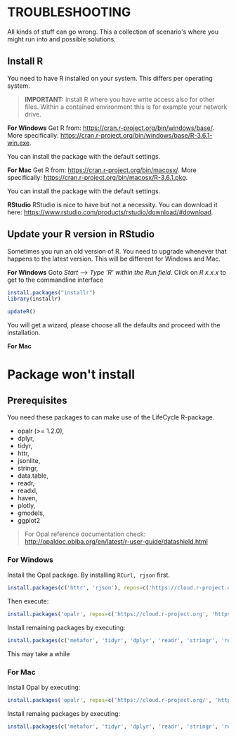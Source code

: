 # TROUBLESHOOTING
All kinds of stuff can go wrong. This a collection of scenario's where you might run into and possible solutions.

## Install R
You need to have R installed on your system. This differs per operating system. 

> **IMPORTANT:** install R where you have write access also for other files. Within a contained environment this is for example your network drive.

**For Windows**
Get R from: https://cran.r-project.org/bin/windows/base/. More specifically: https://cran.r-project.org/bin/windows/base/R-3.6.1-win.exe.

You can install the package with the default settings. 

**For Mac**
Get R from: https://cran.r-project.org/bin/macosx/. More specifically: https://cran.r-project.org/bin/macosx/R-3.6.1.pkg.

You can install the package with the default settings. 

**RStudio**
RStudio is nice to have but not a necessity. You can download it here: https://www.rstudio.com/products/rstudio/download/#download.

## Update your R version in RStudio
Sometimes you run an old version of R. You need to upgrade whenever that happens to the latest version. This will be different for Windows and Mac.

**For Windows**
Goto *Start* --> *Type 'R' within the Run field*. 
Click on *R x.x.x* to get to the commandline interface

```R
install.packages("installr") 
library(installr)

updateR()
```

You will get a wizard, please choose all the defaults and proceed with the installation.

**For Mac**


# Package won't install

## Prerequisites
You need these packages to can make use of the LifeCycle R-package.

* opalr (>= 1.2.0),
* dplyr,
* tidyr,
* httr,
* jsonlite,
* stringr,
* data.table,
* readr,
* readxl,
* haven,
* plotly,
* gmodels,
* ggplot2

> For Opal reference documentation check: http://opaldoc.obiba.org/en/latest/r-user-guide/datashield.html

### For Windows
Install the Opal package. By installing ```RCurl, rjson``` first.
```R 
install.packages(c('httr', 'rjson'), repos=c('https://cloud.r-project.org/', 'https://www.stats.ox.ac.uk/pub/RWin/'))
```

Then execute: 
```R 
install.packages('opalr', repos=c('https://cloud.r-project.org', 'https://www.stats.ox.ac.uk/pub/RWin/'))
```

Install remaining packages by executing:
```R 
install.packages(c('metafor', 'tidyr', 'dplyr', 'readr', 'stringr', 'readxl', 'data.table', 'haven', 'gmodels', 'ggplot2', 'plotly', 'openxslx', 'jsonlite'), repos=c('https://cloud.r-project.org/', 'https://www.stats.ox.ac.uk/pub/RWin/'))
```

This may take a while

### For Mac
Install Opal by executing:
```R 
install.packages('opalr', repos=c('https://cloud.r-project.org/', 'https://cran.obiba.org'), dependencies=TRUE)
```

Install remaing packages by executing:
```R 
install.packages(c('metafor', 'tidyr', 'dplyr', 'readr', 'stringr', 'readxl', 'data.table', 'haven', 'gmodels', 'ggplot2', 'plotly', 'httr', 'openxslx', 'jsonlite'), repos=c('https://cloud.r-project.org/'))
```

